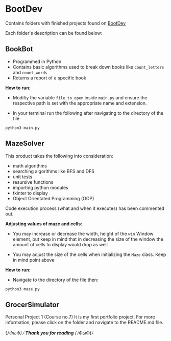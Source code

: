 # BootDev
Contains folders with finished projects found on [BootDev](https://boot.dev)

Each folder's description can be found below:

BookBot
-

- Programmed in Python
- Contains basic algorithms used to break down books like `count_letters` and `count_words`
- Returns a report of a specific book

**How to run**:

- Modifiy the variable `file_to_open` inside `main.py` and ensure the respective path is set with the appropriate name and extension.

- In your terminal run the following after navigating to the directory of the file

```
python3 main.py
```

MazeSolver
-

This product takes the following into consideration:
- math algorithms
- searching algorithms like BFS and DFS
- unit tests
- resursive functions
- importing python modules
- tkinter to display
- Object Orientated Programming (OOP)

Code execution process (what and when it executes) has been commented out.

**Adjusting values of maze and cells**:

- You may increase or decrease the width, height of the `win` Window element, but keep in mind that in decreasing the size of the window the amount of cells to display would drop as well

- You may adjust the size of the cells when initializing the `Maze` class. Keep in mind point above

**How to run**:

- Navigate to the directory of the file then:

```
python3 maze.py
```

GrocerSimulator
-

Personal Project 1 (Course no.7)
It is my first portfolio project. For more information, please click on the folder and navigate to the README.md file.

(ﾉ*ФωФ)ﾉ **Thank you for reading** (ﾉ*ФωФ)ﾉ
